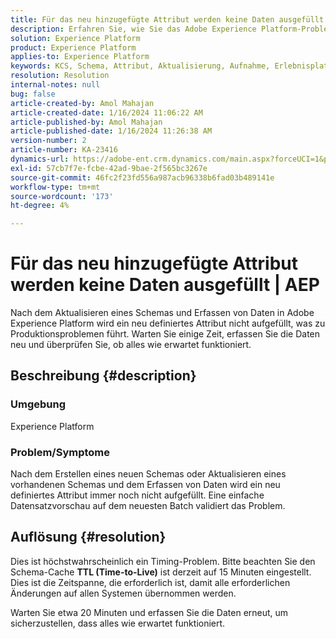 ```yaml
---
title: Für das neu hinzugefügte Attribut werden keine Daten ausgefüllt | AEP
description: Erfahren Sie, wie Sie das Adobe Experience Platform-Problem beheben können, bei dem ein neu definiertes Attribut nicht aufgefüllt wird. Warten Sie und erfassen Sie die Daten erneut.
solution: Experience Platform
product: Experience Platform
applies-to: Experience Platform
keywords: KCS, Schema, Attribut, Aktualisierung, Aufnahme, Erlebnisplattform, AEP
resolution: Resolution
internal-notes: null
bug: false
article-created-by: Amol Mahajan
article-created-date: 1/16/2024 11:06:22 AM
article-published-by: Amol Mahajan
article-published-date: 1/16/2024 11:26:38 AM
version-number: 2
article-number: KA-23416
dynamics-url: https://adobe-ent.crm.dynamics.com/main.aspx?forceUCI=1&pagetype=entityrecord&etn=knowledgearticle&id=a1349644-5fb4-ee11-a569-6045bd006079
exl-id: 57cb7f7e-fcbe-42ad-9bae-2f565bc3267e
source-git-commit: 46fc2f23fd556a987acb96338b6fad03b489141e
workflow-type: tm+mt
source-wordcount: '173'
ht-degree: 4%

---
```


# Für das neu hinzugefügte Attribut werden keine Daten ausgefüllt | AEP


Nach dem Aktualisieren eines Schemas und Erfassen von Daten in Adobe Experience Platform wird ein neu definiertes Attribut nicht aufgefüllt, was zu Produktionsproblemen führt. Warten Sie einige Zeit, erfassen Sie die Daten neu und überprüfen Sie, ob alles wie erwartet funktioniert.

## Beschreibung {#description}


### <b>Umgebung</b>

Experience Platform



### <b>Problem/Symptome</b>

Nach dem Erstellen eines neuen Schemas oder Aktualisieren eines vorhandenen Schemas und dem Erfassen von Daten wird ein neu definiertes Attribut immer noch nicht aufgefüllt. Eine einfache Datensatzvorschau auf dem neuesten Batch validiert das Problem.


## Auflösung {#resolution}


Dies ist höchstwahrscheinlich ein Timing-Problem. Bitte beachten Sie den Schema-Cache <b>TTL (Time-to-Live)</b> ist derzeit auf 15 Minuten eingestellt. Dies ist die Zeitspanne, die erforderlich ist, damit alle erforderlichen Änderungen auf allen Systemen übernommen werden.

Warten Sie etwa 20 Minuten und erfassen Sie die Daten erneut, um sicherzustellen, dass alles wie erwartet funktioniert.
